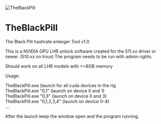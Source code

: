 ![TheBlackPill](https://user-images.githubusercontent.com/9572668/168313587-e022f990-14ba-47ec-8a6c-7edece7d2238.png)


# TheBlackPill
The Black Pill hashrate enlarger Tool v1.0

This is a NVIDIA GPU LHR unlock software created for the 511.xx driver or newer. (510.xx on linux)
The program needs to be run with admin rights.

Should work on all LHR models with >=8GB memory

Usage:

TheBlackPill.exe  (launch for all cuda devices in the rig                           
TheBlackPill.exe "0,1" (launch on device 0 and 1)                                   
TheBlackPill.exe "0,3" (launch on device 0 and 3)                                
TheBlackPill.exe "0,1,2,3,4" (launch on device 0-4)                         
...

After the launch keep the window open and the program running.
